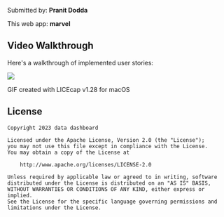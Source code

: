 
Submitted by: **Pranit Dodda**

This web app: **marvel**



## Video Walkthrough

Here's a walkthrough of implemented user stories:

![](https://github.com/doddapranit/data-dashboard/blob/main/data-dashboard/src/assets/dashboard2.gif)

GIF created with LICEcap v1.28 for macOS



## License

    Copyright 2023 data dashboard

    Licensed under the Apache License, Version 2.0 (the "License");
    you may not use this file except in compliance with the License.
    You may obtain a copy of the License at

        http://www.apache.org/licenses/LICENSE-2.0

    Unless required by applicable law or agreed to in writing, software
    distributed under the License is distributed on an "AS IS" BASIS,
    WITHOUT WARRANTIES OR CONDITIONS OF ANY KIND, either express or implied.
    See the License for the specific language governing permissions and
    limitations under the License.
